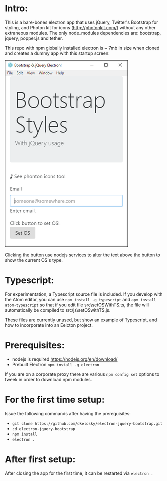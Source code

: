 Intro:
======
This is a bare-bones electron app that uses jQuery, Twitter's Bootstrap for
styling, and Photon kit for icons (http://photonkit.com/) without any other extraneous 
modules.  The only node_modules dependencies are: bootstrap, jquery, popper.js and tether.  

This repo with npm globally installed electron is ~ 7mb in size when cloned
and creates a dummy app with this startup screen:

![Alt text](images/Screenshot.jpeg?raw=true "Screen shot")

Clicking the button use nodejs services to alter the text above the button to
show the current OS's type.

Typescript:
===========
For experimentation, a Typescript source file is included.  If you develop
with the Atom editor, you can use ```npm install -g typescript```
and ```apm install atom-typescript``` so that if you edit
file src\setOSWithTS.ts, the file will automatically be compiled to
src\js\setOSwithTS.js.  

These files are currently unused, but show an example of Typescript, and how
to incorporate into an Eelcton project. 

Prerequisites:
==============
* nodejs is required https://nodejs.org/en/download/
* Prebuilt Electron ```npm install -g electron```

If you are on a corporate proxy there are various `npm config set` options to
tweek in order to download npm modules.

For the first time setup:
=========================
Issue the following commands after having the prerequisites:
* ```git clone https://github.com/dkelosky/electron-jquery-bootstrap.git```
* ```cd electron-jquery-bootstrap```
* ```npm install```
* ```electron .```

After first setup:
==================
After closing the app for the first time, it can be restarted via ```electron .```
